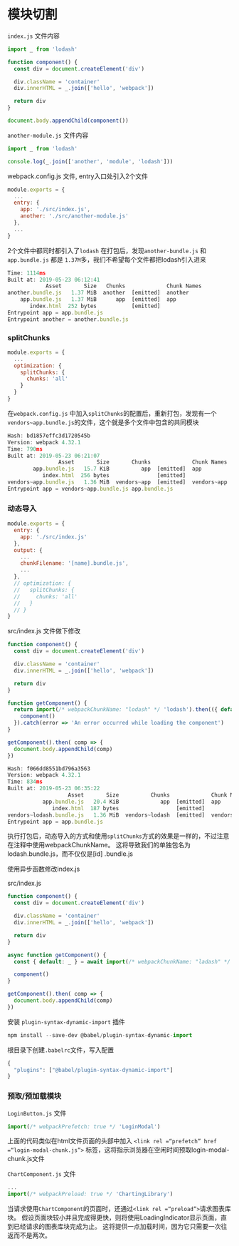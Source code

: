 # 模块切割

`index.js` 文件内容

```js
import _ from 'lodash'

function component() {
  const div = document.createElement('div')

  div.className = 'container'
  div.innerHTML = _.join(['hello', 'webpack'])

  return div
}

document.body.appendChild(component())
```

`another-module.js` 文件内容

```js
import _ from 'lodash'

console.log(_.join(['another', 'module', 'lodash']))
```

webpack.config.js 文件, entry入口处引入2个文件

```js
module.exports = {
  ...
  entry: {
    app: './src/index.js',
    another: './src/another-module.js'
  },
  ...
}
```

2个文件中都同时都引入了`lodash` 在打包后，发现`another-bundle.js` 和 `app.bundle.js` 都是 `1.37M`多，我们不希望每个文件都把lodash引入进来

```js
Time: 1114ms
Built at: 2019-05-23 06:12:41
            Asset       Size   Chunks             Chunk Names
another.bundle.js   1.37 MiB  another  [emitted]  another
    app.bundle.js   1.37 MiB      app  [emitted]  app
       index.html  252 bytes           [emitted]  
Entrypoint app = app.bundle.js
Entrypoint another = another.bundle.js
```

### splitChunks

```js
module.exports = {
  ...
  optimization: {
    splitChunks: {
      chunks: 'all'
    }
  }
}
```

在`webpack.config.js` 中加入`splitChunks`的配置后，重新打包，发现有一个`vendors~app.bundle.js`的文件，这个就是多个文件中包含的共同模块

```js
Hash: bd1857effc3d1720545b
Version: webpack 4.32.1
Time: 790ms
Built at: 2019-05-23 06:21:07
                Asset       Size       Chunks             Chunk Names
        app.bundle.js   15.7 KiB          app  [emitted]  app
           index.html  256 bytes               [emitted]  
vendors~app.bundle.js   1.36 MiB  vendors~app  [emitted]  vendors~app
Entrypoint app = vendors~app.bundle.js app.bundle.js
```

### 动态导入

```js
module.exports = {
  entry: {
    app: './src/index.js'
  },
  output: {
    ...
    chunkFilename: '[name].bundle.js',
    ...
  },
  // optimization: {
  //   splitChunks: {
  //     chunks: 'all'
  //   }
  // }
}
```

src/index.js 文件做下修改

```js
function component() {
  const div = document.createElement('div')

  div.className = 'container'
  div.innerHTML = _.join(['hello', 'webpack'])

  return div
}

function getComponent() {
  return import(/* webpackChunkName: "lodash" */ 'lodash').then(({ default: _ }) => {
    component()
  }).catch(error => 'An error occurred while loading the component')
}

getComponent().then( comp => {
  document.body.appendChild(comp)
})
```

```js
Hash: f066dd8551bd796a3563
Version: webpack 4.32.1
Time: 834ms
Built at: 2019-05-23 06:35:22
                   Asset       Size          Chunks             Chunk Names
           app.bundle.js   20.4 KiB             app  [emitted]  app
              index.html  187 bytes                  [emitted]  
vendors~lodash.bundle.js   1.36 MiB  vendors~lodash  [emitted]  vendors~lodash
Entrypoint app = app.bundle.js
```

执行打包后，动态导入的方式和使用`splitChunks`方式的效果是一样的，不过注意在注释中使用webpackChunkName。
这将导致我们的单独包名为lodash.bundle.js，而不仅仅是[id] .bundle.js

使用异步函数修改index.js

src/index.js

```js
function component() {
  const div = document.createElement('div')

  div.className = 'container'
  div.innerHTML = _.join(['hello', 'webpack'])

  return div
}

async function getComponent() {
  const { default: _ } = await import(/* webpackChunkName: "ladash" */ 'lodash')

  component()
}

getComponent().then( comp => {
  document.body.appendChild(comp)
})
```

安装 `plugin-syntax-dynamic-import` 插件

```js
npm install --save-dev @babel/plugin-syntax-dynamic-import
```

根目录下创建`.babelrc`文件，写入配置

```js
{
  "plugins": ["@babel/plugin-syntax-dynamic-import"]
}
```

### 预取/预加载模块

`LoginButton.js` 文件

```js
import(/* webpackPrefetch: true */ 'LoginModal')
```

上面的代码类似在html文件页面的头部中加入
`<link rel =“prefetch” href =“login-modal-chunk.js”>` 标签，这将指示浏览器在空闲时间预取login-modal-chunk.js文件

`ChartComponent.js` 文件

```js
...
import(/* webpackPreload: true */ 'ChartingLibrary')
```

当请求使用`ChartComponent`的页面时，还通过`<link rel =“preload”>`请求图表库块。
假设页面块较小并且完成得更快，则将使用LoadingIndicator显示页面，直到已经请求的图表库块完成为止。
这将提供一点加载时间，因为它只需要一次往返而不是两次。